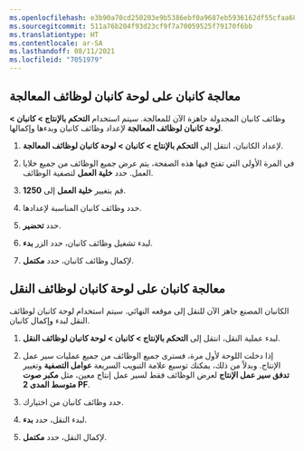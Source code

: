 ```yaml
---
ms.openlocfilehash: e3b90a70cd250203e9b5386ebf0a9687eb5936162df55cfaa68d1a2ab69421e9
ms.sourcegitcommit: 511a76b204f93d23cf9f7a70059525f79170f6bb
ms.translationtype: HT
ms.contentlocale: ar-SA
ms.lasthandoff: 08/11/2021
ms.locfileid: "7051979"
---
```

## <a name="kanban-processing-on-the-kanban-board-for-process-jobs"></a>معالجة كانبان على لوحة كانبان لوظائف المعالجة

وظائف كانبان المجدولة جاهزة الآن للمعالجة. سيتم استخدام **التحكم بالإنتاج > كانبان > لوحة كانبان لوظائف المعالجة** لإعداد وظائف كانبان وبدءها وإكمالها.

1.  لإعداد الكانبان، انتقل إلى **التحكم بالإنتاج > كانبان > لوحة كانبان لوظائف المعالجة**.

2.  في المرة الأولى التي تفتح فيها هذه الصفحة، يتم عرض جميع الوظائف من جميع خلايا العمل. حدد **خلية العمل** لتصفية الوظائف.

3.  قم بتغيير **خلية العمل** إلى **1250**.

4.  حدد وظائف كانبان المناسبة لإعدادها.

5.  حدد **تحضير**.

6.  لبدء تشغيل وظائف كانبان، حدد الزر **بدء**.

7.  لإكمال وظائف كانبان، حدد **مكتمل**.

## <a name="kanban-processing-on-the-kanban-board-for-transfer-jobs"></a>معالجة كانبان على لوحة كانبان لوظائف النقل

الكانبان المصنع جاهز الآن للنقل إلى موقعه النهائي. سيتم استخدام لوحة كانبان لوظائف النقل لبدء وإكمال كانبان.

1.  لبدء عملية النقل، انتقل إلى **التحكم بالإنتاج > كانبان > لوحة كانبان لوظائف النقل**.

2.  إذا دخلت اللوحة لأول مرة، فسترى جميع الوظائف من جميع عمليات سير عمل الإنتاج. وبدلاً من ذلك، يمكنك توسيع علامة التبويب السريعة **عوامل التصفية** وتغيير **تدفق سير عمل الإنتاج** لعرض الوظائف فقط لسير عمل إنتاج معين، مثل **مكبر صوت متوسط المدى 2 PF**.

3.  حدد وظائف كانبان من اختيارك.

4.  لبدء النقل، حدد **بدء**.

5.  لإكمال النقل، حدد **مكتمل**.
 
